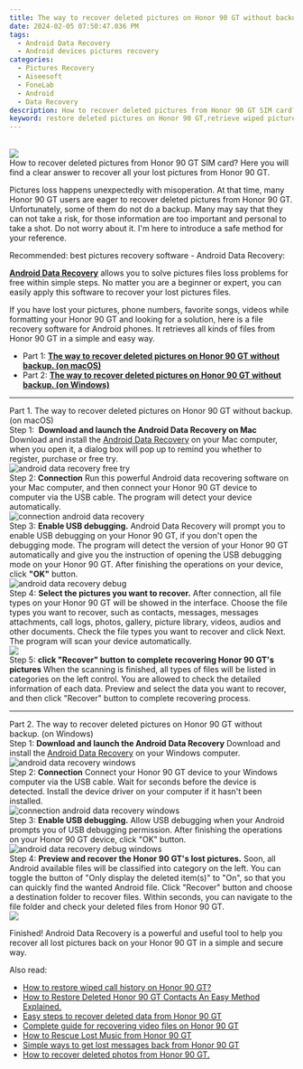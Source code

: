 ```yaml
---
title: The way to recover deleted pictures on Honor 90 GT without backup.
date: 2024-02-05 07:50:47.036 PM
tags: 
  - Android Data Recovery
  - Android devices pictures recovery
categories: 
  - Pictures Recovery
  - Aiseesoft
  - FoneLab
  - Android
  - Data Recovery
description: How to recover deleted pictures from Honor 90 GT SIM card? Here you will find a clear answer to recover all your lost pictures from Honor 90 GT. 
keyword: restore deleted pictures on Honor 90 GT,retrieve wiped pictures Honor 90 GT,unerase pictures,Honor 90 GT pictures recovery,regain missing pictures,recover lost pictures from Honor 90 GT,how can i find my deleted pictures Honor 90 GT,how to recover pictures Honor 90 GT,does the Honor 90 GT have a backup for deleted pictures,Honor 90 GT pictures recovery software,get back deleted pictures from Honor 90 GT android,Honor 90 GT deleted pictures
---
```

<br>
<img src="https://img0mobiles.techidaily.com/images/best-assets/devices/honor/honor-90-gt/5.jpg" class="atpl-imgstyle"  /><br>
<div class="atpl-content atpl-for-fonelab-android recover-pictures">
<div class="atpl-post-description-part-1">
How to recover deleted pictures from Honor 90 GT SIM card? Here you will find a clear answer to recover all your lost pictures from Honor 90 GT. 
</div>
<div class="atpl-post-description-part-2">
<div class="tpl-content-sub-paragraph-normal">
  <p>
    Pictures loss happens unexpectedly with misoperation. At that time, many Honor 90 GT users are eager to recover deleted pictures from Honor 90 GT. Unfortunately, some of them do not do a backup. Many may say that they can not take a risk, for those information are too important and personal to take a shot. Do not worry about it. I'm here to introduce a safe method for your reference.
  </p>
</div>
</div>
<div class="atpl-post-description-part-3">
<div class="tpl-content-sub-paragraph-title">
  Recommended: best pictures recovery software - Android Data Recovery:
</div>
<div class="tpl-content-sub-paragraph-content">
  <p>
    <a href="https://tools.techidaily.com/aiseesoft-android-data-recovery/" target="_blank" rel="noopener"><strong>Android Data Recovery</strong></a> allows you to solve pictures files loss problems for free within simple steps. No matter you are a beginner or expert, you can easily apply this software to recover your lost pictures files.
  </p>
</div>
<div class="tpl-content-sub-paragraph-content">
    <p>
      If you have lost your pictures, phone numbers, favorite songs, videos while formatting your Honor 90 GT and looking for a solution, here is a file recovery software for Android phones. It retrieves all kinds of files from Honor 90 GT in a simple and easy way.
    </p>
</div>
</div>
<ul>
  <li>Part 1: <strong><a href="#p1"> The way to recover deleted pictures on Honor 90 GT without backup.  (on macOS)</a></strong></li>
  <li>Part 2: <strong><a href="#p2"> The way to recover deleted pictures on Honor 90 GT without backup.  (on Windows)</a></strong></li>
</ul>
<!-- Part 1 -->
<a id="p1" name="p1" ></a><hr>
<div>
  <span class="atpl-step-part-style">Part 1. The way to recover deleted pictures on Honor 90 GT without backup. (on macOS)</span>
</div>  
<span class="atpl-stepstyle-a"><span>Step 1: </span></span> <strong>Download and launch the Android Data Recovery on Mac</strong>
Download and install the <a href="https://tools.techidaily.com/aiseesoft-android-data-recovery/" target="_blank" rel="noopener">Android Data Recovery</a> on your Mac computer, when you open it, a dialog box will pop up to remind you whether to register, purchase or free try.
<br>
<img src="https://tools.techidaily.com/images/apps/aiseesoft/android-data-recovery/mac-free-try.png" class="atpl-imgstyle" alt="android data recovery free try" /><br>
<span class="atpl-stepstyle-a"><span>Step 2: </span></span> <strong>Connection</strong>
Run this powerful Android data recovering software on your Mac computer, and then connect your Honor 90 GT device to computer via the USB cable. The program will detect your device automatically.
<br>
<img src="https://tools.techidaily.com/images/apps/aiseesoft/android-data-recovery/mac-connection-interface.jpg" class="atpl-imgstyle" alt="connection android data recovery" /><br>
<span class="atpl-stepstyle-a"><span>Step 3: </span></span> <strong>Enable USB debugging.</strong>
Android Data Recovery will prompt you to enable USB debugging on your Honor 90 GT, if you don't open the debugging mode. The program will detect the version of your Honor 90 GT automatically and give you the instruction of opening the USB debugging mode on your Honor 90 GT. After finishing the operations on your device, click <strong>"OK"</strong> button.
<br>
<img src="https://tools.techidaily.com/images/apps/aiseesoft/android-data-recovery/mac-android-usb-debug.jpg"  class="atpl-imgstyle" alt="android data recovery debug" /><br>
<span class="atpl-stepstyle-a"><span>Step 4: </span></span> <strong>Select the pictures you want to recover.</strong>
After connection, all file types on your Honor 90 GT will be showed in the interface. Choose the file types you want to recover, such as contacts, messages, messages attachments, call logs, photos, gallery, picture library, videos, audios and other documents. Check the file types you want to recover and click Next. The program will scan your device automatically.
<br>
<img src="https://tools.techidaily.com/images/apps/aiseesoft/android-data-recovery/mac-choose-type-photos.jpg" class="atpl-imgstyle"  /><br>
<span class="atpl-stepstyle-a"><span>Step 5: </span></span> <strong>click "Recover" button to  complete recovering Honor 90 GT's pictures</strong>
When the scanning is finished, all types of files will be listed in categories on the left control. You are allowed to check the detailed information of each data. Preview and select the data you want to recover, and then click "Recover" button to complete recovering process.
<a id="p2" name="p2"></a><hr>
<!-- Part 2 -->
<div>
  <span class="atpl-step-part-style">Part 2. The way to recover deleted pictures on Honor 90 GT without backup. (on Windows)</span>
</div>
<span class="atpl-stepstyle-a"><span>Step 1: </span></span> <strong>Download and launch the Android Data Recovery</strong>
Download and install the <a href="https://tools.techidaily.com/aiseesoft-android-data-recovery/" target="_blank" rel="noopener">Android Data Recovery</a> on your Windows computer.
<br>
<img src="https://tools.techidaily.com/images/apps/aiseesoft/android-data-recovery/win-start-interface.png"  class="atpl-imgstyle" alt="android data recovery windows" /><br>
<span class="atpl-stepstyle-a"><span>Step 2: </span></span> <strong>Connection</strong>
Connect your Honor 90 GT device to your Windows computer via the USB cable. Wait for seconds before the device is detected. Install the device driver on your computer if it hasn't been installed.
<br>
<img src="https://tools.techidaily.com/images/apps/aiseesoft/android-data-recovery/win-connection-interface.png" class="atpl-imgstyle" alt="connection android data recovery windows" /><br>
<span class="atpl-stepstyle-a"><span>Step 3: </span></span> <strong>Enable USB debugging.</strong>
Allow USB debugging when your Android prompts you of USB debugging permission. After finishing the operations on your Honor 90 GT device, click "OK" button.
<br>
<img src="https://tools.techidaily.com/images/apps/aiseesoft/android-data-recovery/win-android-usb-debug.png" class="atpl-imgstyle" alt="android data recovery debug windows" /><br>
<span class="atpl-stepstyle-a"><span>Step 4: </span></span> <strong>Preview and recover the Honor 90 GT's lost pictures.</strong>
Soon, all Android available files will be classified into category on the left. You can toggle the button of "Only display the deleted item(s)" to "On", so that you can quickly find the wanted Android file. Click "Recover" button and choose a destination folder to recover files. Within seconds, you can navigate to the file folder and check your deleted files from Honor 90 GT.
<br>
<img src="https://tools.techidaily.com/images/apps/aiseesoft/android-data-recovery/win-recover-photos.png" class="atpl-imgstyle"  /><br>
<div class="atpl-post-description-part-4">
<div class="tpl-content-sub-paragraph-normal">
  <p>
    Finished! Android Data Recovery is a powerful and useful tool to help you recover all lost pictures back on your Honor 90 GT in a simple and secure way.
  </p>
</div>
</div>
<ins class="adsbygoogle"
     style="display:block"
     data-ad-client="ca-pub-7571918770474297"
     data-ad-slot="8358498916"
     data-ad-format="auto"
     data-full-width-responsive="true"></ins>
<span class="atpl-alsoreadstyle">Also read:</span>
<div><ul>
<li><a href="/how-to-restore-wiped-call-history-on-honor-90-gt-by-fonelab-android-recover-call-logs/" target="_blank" rel="noopener"><u>How to restore wiped call history on Honor 90 GT?</u></a></li>
<li><a href="/how-to-restore-deleted-honor-90-gt-contacts-an-easy-method-explained-by-fonelab-android-recover-contacts/" target="_blank" rel="noopener"><u>How to Restore Deleted Honor 90 GT Contacts  An Easy Method Explained.</u></a></li>
<li><a href="/easy-steps-to-recover-deleted-data-from-honor-90-gt-by-fonelab-android-recover-data/" target="_blank" rel="noopener"><u>Easy steps to recover deleted data from Honor 90 GT</u></a></li>
<li><a href="/complete-guide-for-recovering-video-files-on-honor-90-gt-by-fonelab-android-recover-video/" target="_blank" rel="noopener"><u>Complete guide for recovering video files on Honor 90 GT</u></a></li>
<li><a href="/how-to-rescue-lost-music-from-honor-90-gt-by-fonelab-android-recover-music/" target="_blank" rel="noopener"><u>How to Rescue Lost Music from Honor 90 GT</u></a></li>
<li><a href="/simple-ways-to-get-lost-messages-back-from-honor-90-gt-by-fonelab-android-recover-messages/" target="_blank" rel="noopener"><u>Simple ways to get lost messages back from Honor 90 GT</u></a></li>
<li><a href="/how-to-recover-deleted-photos-from-honor-90-gt-by-fonelab-android-recover-photos/" target="_blank" rel="noopener"><u>How to recover deleted photos from Honor 90 GT.</u></a></li>
</ul></div>
</div>
